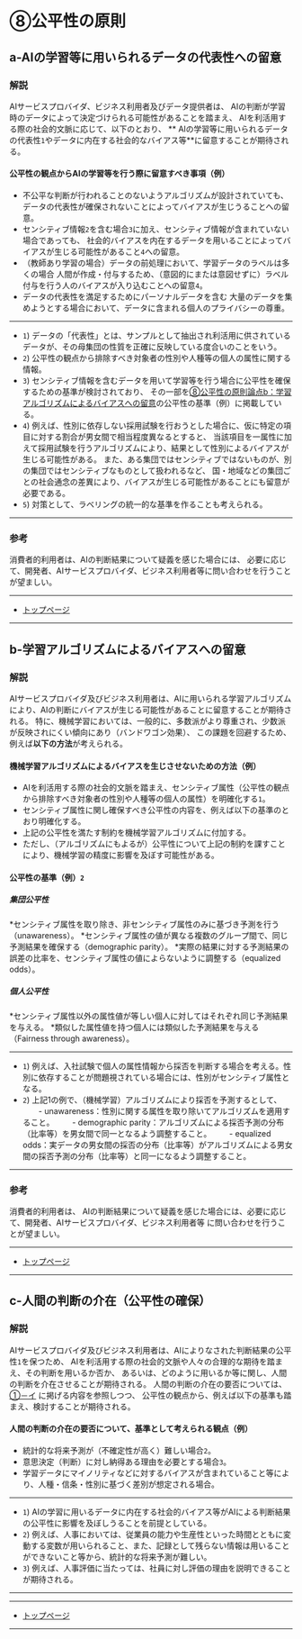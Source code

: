 # ⑧公平性の原則

## a-AIの学習等に用いられるデータの代表性への留意

### 解説

AIサービスプロバイダ、ビジネス利用者及びデータ提供者は、
AIの判断が学習時のデータによって決定づけられる可能性があることを踏まえ、
AIを利活用する際の社会的文脈に応じて、以下のとおり、
** AIの学習等に用いられるデータの代表性`1`やデータに内在する社会的なバイアス等**に留意することが期待される。

#### 公平性の観点からAIの学習等を行う際に留意すべき事項（例）
* 不公平な判断が行われることのないようアルゴリズムが設計されていても、
データの代表性が確保されないことによってバイアスが生じうることへの留意。
* センシティブ情報`2`を含む場合`3`に加え、センシティブ情報が含まれていない場合であっても、
社会的バイアスを内在するデータを用いることによってバイアスが生じる可能性があること`4`への留意。
* （教師あり学習の場合）データの前処理において、学習データのラベルは多くの場合
人間が作成・付与するため、（意図的にまたは意図せずに）ラベル付与を行う人のバイアスが入り込むことへの留意`4`。
* データの代表性を満足するためにパーソナルデータを含む
大量のデータを集めようとする場合において、データに含まれる個人のプライバシーの尊重。

----
* `1`) データの「代表性」とは、サンプルとして抽出され利活用に供されているデータが、その母集団の性質を正確に反映している度合いのことをいう。
* `2`) 公平性の観点から排除すべき対象者の性別や人種等の個人の属性に関する情報。
* `3`) センシティブ情報を含むデータを用いて学習等を行う場合に公平性を確保するための基準が検討されており、
その一部を[⑧公平性の原則論点b：学習アルゴリズムによるバイアスへの留意](#b-学習アルゴリズムによるバイアスへの留意)の公平性の基準（例）に掲載している。
* `4`) 例えば、性別に依存しない採用試験を行おうとした場合に、仮に特定の項目に対する割合が男女間で相当程度異なるとすると、
当該項目を一属性に加えて採用試験を行うアルゴリズムにより、結果として性別によるバイアスが生じる可能性がある。
また、ある集団ではセンシティブではないものが、別の集団ではセンシティブなものとして扱われるなど、
国・地域などの集団ごとの社会通念の差異により、バイアスが生じる可能性があることにも留意が必要である。
* `5`) 対策として、ラベリングの統一的な基準を作ることも考えられる。


----
### 参考

消費者的利用者は、AIの判断結果について疑義を感じた場合には、
必要に応じて、開発者、AIサービスプロバイダ、ビジネス利用者等に問い合わせを行うことが望ましい。

****************

* [トップページ](../../)

****************


## b-学習アルゴリズムによるバイアスへの留意

### 解説
AIサービスプロバイダ及びビジネス利用者は、AIに用いられる学習アルゴリズムにより、AIの判断にバイアスが生じる可能性があることに留意することが期待される。
特に、機械学習においては、一般的に、多数派がより尊重され、少数派が反映されにくい傾向にあり（バンドワゴン効果）、
この課題を回避するため、例えば**以下の方法**が考えられる。


#### 機械学習アルゴリズムによるバイアスを生じさせないための方法（例）
* AIを利活用する際の社会的文脈を踏まえ、センシティブ属性（公平性の観点から排除すべき対象者の性別や人種等の個人の属性）を明確化する`1`。
* センシティブ属性に関し確保すべき公平性の内容を、例えば以下の基準のとおり明確化する。
* 上記の公平性を満たす制約を機械学習アルゴリズムに付加する。
* ただし、（アルゴリズムにもよるが）公平性について上記の制約を課すことにより、機械学習の精度に影響を及ぼす可能性がある。


#### 公平性の基準（例）`2`
##### 集団公平性
*センシティブ属性を取り除き、非センシティブ属性のみに基づき予測を行う（unawareness）。
*センシティブ属性の値が異なる複数のグループ間で、同じ予測結果を確保する（demographic parity）。
*実際の結果に対する予測結果の誤差の比率を、センシティブ属性の値によらないように調整する（equalized odds）。
##### 個人公平性
*センシティブ属性以外の属性値が等しい個人に対してはそれぞれ同じ予測結果を与える。
*類似した属性値を持つ個人には類似した予測結果を与える（Fairness through awareness）。


----

* `1`) 例えば、入社試験で個人の属性情報から採否を判断する場合を考える。性別に依存することが問題視されている場合には、性別がセンシティブ属性となる。
* `2`) 上記1の例で、（機械学習）アルゴリズムにより採否を予測するとして、
　　- unawareness：性別に関する属性を取り除いてアルゴリズムを適用すること。
　　- demographic parity：アルゴリズムによる採否予測の分布（比率等）を男女間で同一となるよう調整すること。
　　- equalized odds：実データの男女間の採否の分布（比率等）がアルゴリズムによる男女間の採否予測の分布（比率等）と同一になるよう調整すること。

----

### 参考

消費者的利用者は、
AIの判断結果について疑義を感じた場合には、必要に応じて、開発者、AIサービスプロバイダ、ビジネス利用者等
に問い合わせを行うことが望ましい。

****************

* [トップページ](../../)

****************




## c-人間の判断の介在（公平性の確保）

### 解説
AIサービスプロバイダ及びビジネス利用者は、AIによりなされた判断結果の公平性`1`を保つため、
AIを利活用する際の社会的文脈や人々の合理的な期待を踏まえ、その判断を用いるか否か、
あるいは、どのように用いるか等に関し、人間の判断を介在させることが期待される。
人間の判断の介在の要否については、[①－イ](./01.md#b-人間の判断の介在) に掲げる内容を参照しつつ、
公平性の観点から、例えば以下の基準も踏まえ、検討することが期待される。

#### 人間の判断の介在の要否について、基準として考えられる観点（例）
* 統計的な将来予測が（不確定性が高く）難しい場合`2`。
* 意思決定（判断）に対し納得ある理由を必要とする場合`3`。
* 学習データにマイノリティなどに対するバイアスが含まれていること等により、人種・信条・性別に基づく差別が想定される場合。

----
* `1`) AIの学習に用いるデータに内在する社会的バイアス等がAIによる判断結果の公平性に影響を及ぼしうることを前提としている。
* `2`) 例えば、人事においては、従業員の能力や生産性といった時間とともに変動する変数が用いられること、また、記録として残らない情報は用いることができないこと等から、統計的な将来予測が難しい。
* `3`) 例えば、人事評価に当たっては、社員に対し評価の理由を説明できることが期待される。
----


****************

* [トップページ](../../)

****************

